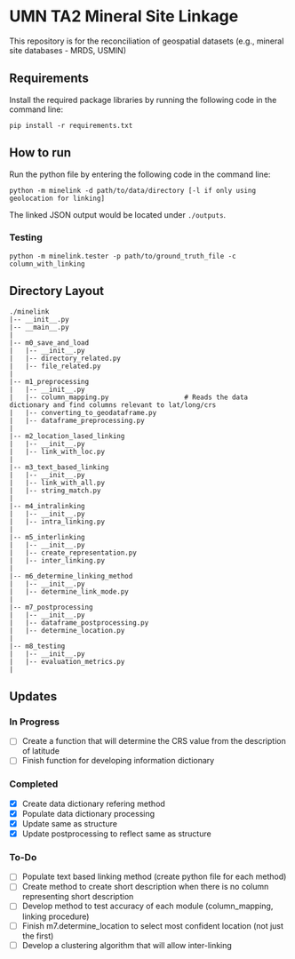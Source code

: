 # UMN TA2 Mineral Site Linkage
This repository is for the reconciliation of geospatial datasets (e.g., mineral site databases - MRDS, USMIN)

## Requirements
Install the required package libraries by running the following code in the command line:
```
pip install -r requirements.txt
```

## How to run
Run the python file by entering the following code in the command line:
```
python -m minelink -d path/to/data/directory [-l if only using geolocation for linking]
```
The linked JSON output would be located under `./outputs`.

### Testing
```
python -m minelink.tester -p path/to/ground_truth_file -c column_with_linking
```

## Directory Layout
```
./minelink
|-- __init__.py
|-- __main__.py
|
|-- m0_save_and_load
|   |-- __init__.py
|   |-- directory_related.py
|   |-- file_related.py
|
|-- m1_preprocessing
|   |-- __init__.py
|   |-- column_mapping.py                   # Reads the data dictionary and find columns relevant to lat/long/crs
|   |-- converting_to_geodataframe.py
|   |-- dataframe_preprocessing.py
|
|-- m2_location_lased_linking
|   |-- __init__.py
|   |-- link_with_loc.py
|
|-- m3_text_based_linking
|   |-- __init__.py
|   |-- link_with_all.py
|   |-- string_match.py
|
|-- m4_intralinking
|   |-- __init__.py
|   |-- intra_linking.py
|
|-- m5_interlinking
|   |-- __init__.py
|   |-- create_representation.py
|   |-- inter_linking.py
|
|-- m6_determine_linking_method
|   |-- __init__.py
|   |-- determine_link_mode.py
|
|-- m7_postprocessing
|   |-- __init__.py
|   |-- dataframe_postprocessing.py
|   |-- determine_location.py
|
|-- m8_testing
|   |-- __init__.py
|   |-- evaluation_metrics.py
|
```

## Updates
### In Progress
- [ ] Create a function that will determine the CRS value from the description of latitude
- [ ] Finish function for developing information dictionary

### Completed 
- [x] Create data dictionary refering method
- [x] Populate data dictionary processing
- [x] Update same as structure
- [x] Update postprocessing to reflect same as structure

### To-Do
- [ ] Populate text based linking method (create python file for each method)
- [ ] Create method to create short description when there is no column representing short description
- [ ] Develop method to test accuracy of each module (column_mapping, linking procedure)
- [ ] Finish m7.determine_location to select most confident location (not just the first)
- [ ] Develop a clustering algorithm that will allow inter-linking